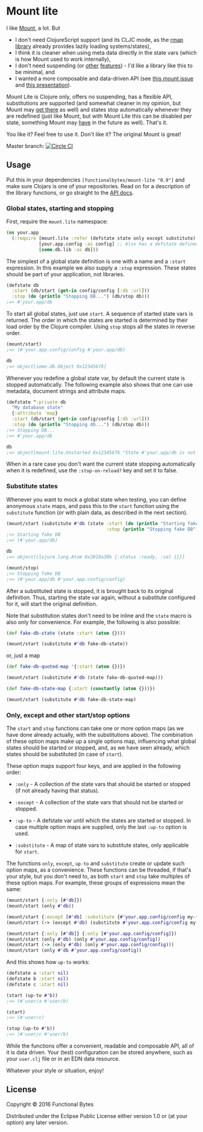 # Mount lite

I like [Mount](https://github.com/tolitius/mount), a lot. But

* I don't need ClojureScript support (and its CLJC mode, as the [rmap library](https://github.com/aroemers/rmap) already provides lazily loading systems/states), 
* I think it is cleaner when using meta data directly in the state vars (which is how Mount used to work internally),
* I don't need suspending (or [other](https://github.com/tolitius/mount/issues/16) 
  [features](https://github.com/tolitius/mount/blob/dc5c89b3e9a47601242fbc79846460812f81407d/src/mount/core.cljc#L301)) - 
  I'd like a library like this to be minimal, and
* I wanted a more composable and data-driven API (see [this mount issue](https://github.com/tolitius/mount/issues/19) 
  and [this presentation](https://www.youtube.com/watch?v=3oQTSP4FngY)).
 
Mount Lite is Clojure only, offers no suspending, has a flexible API, substitutions are supported 
(and somewhat cleaner in my opinion, but Mount may [get there](https://github.com/tolitius/mount/issues/45) as well) and states stop 
automatically whenever they are redefined (just like Mount, but with Mount Lite this can be disabled per state, 
something Mount may [have](https://github.com/tolitius/mount/issues/36) in the future as well). That's it.

You like it? Feel free to use it. Don't like it? The original Mount is great!

Master branch: [![Circle CI](https://circleci.com/gh/aroemers/mount-lite/tree/master.svg?style=svg)](https://circleci.com/gh/aroemers/mount-lite/tree/master)

## Usage

Put this in your dependencies `[functionalbytes/mount-lite "0.9"]` and make sure Clojars is one of your repositories.
Read on for a description of the library functions, or go straight to the [API docs](http://aroemers.github.io/mount-lite/index.html).

### Global states, starting and stopping

First, require the `mount.lite` namespace:

```clj
(ns your.app
  (:require [mount.lite :refer (defstate state only except substitute) :as mount]
            [your.app.config :as config] ;; Also has a defstate defined.
            [some.db.lib :as db]))
```

The simplest of a global state definition is one with a name and a `:start` expression. In this example we also supply a
`:stop` expression. These states should be part of your application, not libraries.

```clj
(defstate db 
  :start (db/start (get-in config/config [:db :url]))
  :stop (do (println "Stopping DB...") (db/stop db)))
;=> #'your.app/db
```

To start all global states, just use `start`. A sequence of started state vars is returned. The order in which the 
states are started is determined by their load order by the Clojure compiler. Using `stop` stops all the states in
reverse order.

```clj
(mount/start)
;=> (#'your.app.config/config #'your.app/db)

db
;=> object[some.db.Object 0x12345678]
```

Whenever you redefine a global state var, by default the current state is stopped automatically. The following example
also shows that one can use metadata, document strings and attribute maps.

```clj
(defstate ^:private db
  "My database state"
  {:attribute 'map}
  :start (db/start (get-in config/config [:db :url]))
  :stop (do (println "Stopping db...") (db/stop db)))
;>> Stopping DB...
;=> #'your.app/db

db
;=> object[mount.lite.Unstarted 0x12345678 "State #'your.app/db is not started."]
```

When in a rare case you don't want the current state stopping automatically when it is redefined, use the 
`:stop-on-reload?` key and set it to false.

### Substitute states

Whenever you want to mock a global state when testing, you can define anonymous `state` maps, and pass this to the 
`start` function using the `substitute` function (or with plain data, as described in the next section).

```clj
(mount/start (substitute #'db (state :start (do (println "Starting fake DB") (atom {}))
                                     :stop (println "Stopping fake DB"))))
;>> Starting fake DB
;=> (#'your.app/db)

db
;=> object[clojure.lang.Atom 0x2010a30b {:status :ready, :val {}}]

(mount/stop)
;>> Stopping fake DB
;=> (#'your.app/db #'your.app.config/config)
```

After a substituted state is stopped, it is brought back to its original definition. Thus, starting the state var again,
without a substitute configured for it, will start the original definition.

Note that substitution states don't need to be inline and the `state` macro is also only for convenience. 
For example, the following is also possible:

```clj
(def fake-db-state (state :start (atom {})))

(mount/start (substitute #'db fake-db-state))
```

or, just a map

```clj
(def fake-db-quoted-map '{:start (atom {})})

(mount/start (substitute #'db (state fake-db-quoted-map)))

(def fake-db-state-map {:start (constantly (atom {}))})

(mount/start (substitute #'db fake-db-state-map)
```

### Only, except and other start/stop options

The `start` and `stop` functions can take one or more option maps (as we have done already actually, with the 
substitutions above). The combination of these option maps make up a single options map, influencing what global states 
should be started or stopped, and, as we have seen already, which states should be substituted (in case of `start`).

These option maps support four keys, and are applied in the following order:

* `:only` - A collection of the state vars that should be started or stopped (if not already having that status).

* `:except` - A collection of the state vars that should not be started or stopped.

* `:up-to` - A defstate var until which the states are started or stopped. In case multiple option maps are supplied, 
  only the last `:up-to` option is used.

* `:substitute` - A map of state vars to substitute states, only applicable for `start`.

The functions `only`, `except`, `up-to` and `substitute` create or update such option maps, as a convenience. These functions can
be threaded, if that's your style, but you don't need to, as both `start` and `stop` take multiples of these option 
maps. For example, these groups of expressions mean the same:

```clj
(mount/start {:only [#'db]})
(mount/start (only #'db))

(mount/start {:except [#'db] :substitute {#'your.app.config/config my-fake-config}})
(mount/start (-> (except #'db) (substitute #'your.app.config/config my-fake-config)))

(mount/start {:only [#'db]} {:only [#'your.app.config/config]})
(mount/start (only #'db) (only #'your.app.config/config))
(mount/start (-> (only #'db) (only #'your.app.config/config)))
(mount/start (only #'db #'your.app.config/config))
```

And this shows how `up-to` works:
 
```clj
(defstate a :start nil)
(defstate b :start nil)
(defstate c :start nil)

(start (up-to #'b))
;=> (#'user/a #'user/b)

(start)
;=> (#'user/c)

(stop (up-to #'b))
;=> (#'user/c #'user/b)
```

While the functions offer a convenient, readable and composable API, all of it is data driven. Your (test) configuration
can be stored anywhere, such as your `user.clj` file or in an EDN data resource.

Whatever your style or situation, enjoy!

## License

Copyright © 2016 Functional Bytes

Distributed under the Eclipse Public License either version 1.0 or (at
your option) any later version.
